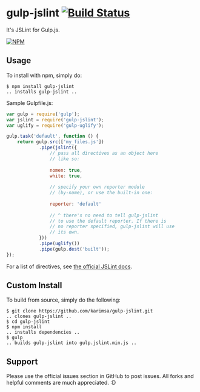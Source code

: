 # gulp-jslint [![Build Status](https://travis-ci.org/karimsa/gulp-jslint.svg?branch=master)](https://travis-ci.org/karimsa/gulp-jslint)
It's JSLint for Gulp.js.

[![NPM](https://nodei.co/npm/gulp-jslint.png?downloads=true&stars=true)](https://nodei.co/npm/gulp-jslint/)

## Usage

To install with npm, simply do:

```
$ npm install gulp-jslint
.. installs gulp-jslint ..
```

Sample Gulpfile.js:

```javascript
var gulp = require('gulp');
var jslint = require('gulp-jslint');
var uglify = require('gulp-uglify');

gulp.task('default', function () {
    return gulp.src(['my_files.js'])
            .pipe(jslint({
                // pass all directives as an object here
                // like so:
                
                nomen: true,
                white: true,
                
                // specify your own reporter module
                // (by-name), or use the built-in one:
                
                reporter: 'default'
                
                // ^ there's no need to tell gulp-jslint
                // to use the default reporter. If there is
                // no reporter specified, gulp-jslint will use
                // its own.
            }))
            .pipe(uglify())
            .pipe(gulp.dest('built'));
});
```

For a list of directives, see [the official JSLint docs](http://www.jslint.com/lint.html).

## Custom Install
To build from source, simply do the following:

```
$ git clone https://github.com/karimsa/gulp-jslint.git
.. clones gulp-jslint ..
$ cd gulp-jslint
$ npm install
.. installs dependencies ..
$ gulp
.. builds gulp-jslint into gulp.jslint.min.js ..
```

## Support
Please use the official issues section in GitHub to post issues.
All forks and helpful comments are much appreciated. :D